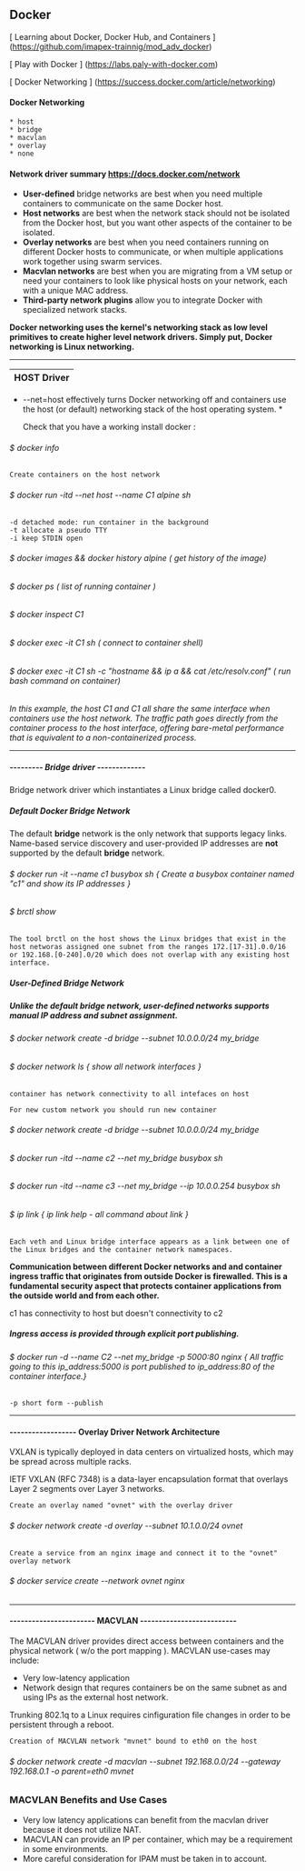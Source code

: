 ## Docker 

[ Learning about Docker, Docker Hub, and Containers ] (https://github.com/imapex-trainnig/mod_adv_docker)

[ Play with Docker ] (https://labs.paly-with-docker.com)

[ Docker Networking ] (https://success.docker.com/article/networking)

#### Docker Networking

	* host 
	* bridge 
	* macvlan 
	* overlay 
	* none 

#### Network driver summary <https://docs.docker.com/network>


  * __User-defined__ bridge networks are best when you need multiple containers to communicate on the same Docker host.
  * **Host networks** are best when the network stack should not be isolated from the Docker host, but you want other aspects of the container to be isolated.
  * **Overlay networks** are best when you need containers running on different Docker hosts to communicate, or when multiple applications work together using swarm services.
  * **Macvlan networks** are best when you are migrating from a VM setup or need your containers to look like physical hosts on your network, each with a unique MAC address.
  * **Third-party network plugins** allow you to integrate Docker with specialized network stacks.


**Docker networking uses the kernel's networking stack as low level primitives to create higher level network drivers. Simply put, Docker networking is Linux networking.**

-------
| HOST Driver |
|:---:|

* --net=host effectively turns Docker networking off and containers use the host (or default) networking stack of the host operating system. *

	Check that you have a working install docker :
###### $ docker info

	Create containers on the host network
###### $ docker run -itd --net host --name C1 alpine sh 
	-d detached mode: run container in the background 
	-t allocate a pseudo TTY
	-i keep STDIN open

###### $ docker images && docker history alpine ( get history of the image)
###### $ docker ps ( list of running container )
###### $ docker inspect C1
###### $ docker exec -it C1 sh ( connect to container shell)
###### $ docker exec -it C1 sh -c "hostname && ip a && cat /etc/resolv.conf" ( run bash command on container)


*In this example, the host C1 and C1 all share the same interface  when containers use the host network.*
*The traffic path goes directly from the container process to the host interface, offering bare-metal performance that is equivalent to a non-containerized process.*


-----
##### --------- Bridge driver -------------

Bridge network driver which instantiates a Linux bridge called docker0.

##### Default Docker Bridge Network

The default __bridge__ network is the only network that supports legacy links. Name-based service discovery and user-provided IP addresses are **not** supported by the default **bridge** network.

###### $ docker run -it --name c1 busybox sh { Create a busybox container named "c1" and show its IP addresses }
###### $ brctl show 
	The tool brctl on the host shows the Linux bridges that exist in the host networas assigned one subnet from the ranges 172.[17-31].0.0/16 or 192.168.[0-240].0/20 which does not overlap with any existing host interface. 

##### User-Defined Bridge Network

##### Unlike the default bridge network, user-defined networks supports manual IP address and subnet assignment. 

###### $ docker network create -d bridge --subnet 10.0.0.0/24 my_bridge

###### $ docker network ls { show all network interfaces }
	container has network connectivity to all intefaces on host

	For new custom network you should run new container

###### $ docker network create -d bridge --subnet 10.0.0.0/24 my_bridge
###### $ docker run -itd --name c2 --net my_bridge busybox sh
###### $ docker run -itd --name c3 --net my_bridge --ip 10.0.0.254 busybox sh

###### $ ip link  { ip link help - all command about link }
	Each veth and Linux bridge interface appears as a link between one of the Linux bridges and the container network namespaces.

**Communication between different Docker networks and and container ingress traffic that originates from outside Docker is firewalled. This is a fundamental security aspect that protects container applications from the outside world and from each other.**

c1 has connectivity to host but doesn't connectivity to c2

##### Ingress access is provided through explicit port publishing. 
###### $ docker run -d --name C2 --net my_bridge -p 5000:80 nginx  { All traffic going to this ip_address:5000 is port published to ip_address:80 of the container interface.}
	-p short form --publish

------
#### ------------------ Overlay Driver Network Architecture

VXLAN is typically deployed in data centers on virtualized hosts, which may
be spread across multiple racks.

IETF VXLAN (RFC 7348) is a data-layer encapsulation format that overlays Layer 2 segments over Layer 3 networks.

	Create an overlay named "ovnet" with the overlay driver

###### $ docker network create -d overlay --subnet 10.1.0.0/24 ovnet

	Create a service from an nginx image and connect it to the "ovnet" overlay network

###### $ docker service create --network ovnet nginx

-------
#### ----------------------- MACVLAN --------------------------

The MACVLAN driver provides direct access between containers and the physical network ( w/o the port mapping ).
MACVLAN use-cases may include:
  * Very low-latency application
  * Network design that requres containers be on the same subnet as and using IPs as the external host network.

Trunking 802.1q to a Linux requires cinfiguration file changes in order to be persistent through a reboot.

	Creation of MACVLAN network "mvnet" bound to eth0 on the host
###### $ docker network create -d macvlan --subnet 192.168.0.0/24 --gateway 192.168.0.1 -o parent=eth0 mvnet

### MACVLAN Benefits and Use Cases

  * Very low latency applications can benefit from the macvlan driver because it does not utilize NAT.
  * MACVLAN can provide an IP per container, which may be a requirement in some environments.
  * More careful consideration for IPAM must be taken in to account.

